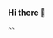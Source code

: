 ### Hi there 👋

<!--
**I am Data Scientist intern at Global Stuctured Finance(UK).I am skilled in data analysis, data science, hypothesis testing, machine learning algorithms, deep learning algorithms and optimization, Python, R, and SQL programming languages. I have been learning big data tools, including PySpark and Hadoop ecosystem. I have been fascinated by data science, increasingly quantitative nature decision-making; I am dedicated to stay up to date with the newest technologies and analytic techniques that I mentioned before. I have excellent analytical skills and good relationship with people. I am also self-motivated, responsible, and highly organized and enjoy mining solutions from data and people.

**Strong Languages** : Python <img src="https://devicons.github.io/devicon/devicon.git/icons/python/python-original.svg" alt="python" width="40" height="40"/> , R, SQL

Here are some ideas to get you started:

- 🔭 I’m currently working on building my data science career.
- 🌱 I’m currently learning learning Cloud Tech - Big Data -Deep Learning
- 👯 I’m looking to collaborate on ...
- 🤔 I’m looking for help with ...
- 💬 Ask me about ...
- 📫 How to reach me: ...Email(ssamilozkan@gmail.com), [Twitter](https://twitter.com/ssamilozkan), [Linkedin](https://www.linkedin.com/in/ssamilozkan/)  
- 😄 Pronouns: ...
- ⚡ Fun fact: ...
-->^^
###
